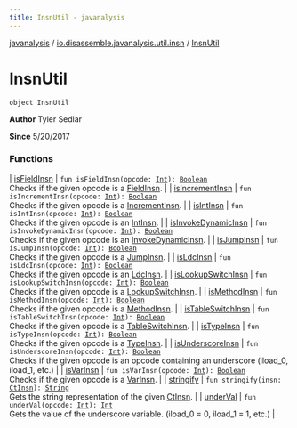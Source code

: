 ```yaml
---
title: InsnUtil - javanalysis
---
```


[javanalysis](../../index.html) / [io.disassemble.javanalysis.util.insn](../index.html) / [InsnUtil](./index.html)

# InsnUtil

`object InsnUtil`

**Author**
Tyler Sedlar

**Since**
5/20/2017

### Functions

| [isFieldInsn](is-field-insn.html) | `fun isFieldInsn(opcode: `[`Int`](https://kotlinlang.org/api/latest/jvm/stdlib/kotlin/-int/index.html)`): `[`Boolean`](https://kotlinlang.org/api/latest/jvm/stdlib/kotlin/-boolean/index.html)<br>Checks if the given opcode is a [FieldInsn](../../io.disassemble.javanalysis.insn/-field-insn/index.html). |
| [isIncrementInsn](is-increment-insn.html) | `fun isIncrementInsn(opcode: `[`Int`](https://kotlinlang.org/api/latest/jvm/stdlib/kotlin/-int/index.html)`): `[`Boolean`](https://kotlinlang.org/api/latest/jvm/stdlib/kotlin/-boolean/index.html)<br>Checks if the given opcode is a [IncrementInsn](../../io.disassemble.javanalysis.insn/-increment-insn/index.html). |
| [isIntInsn](is-int-insn.html) | `fun isIntInsn(opcode: `[`Int`](https://kotlinlang.org/api/latest/jvm/stdlib/kotlin/-int/index.html)`): `[`Boolean`](https://kotlinlang.org/api/latest/jvm/stdlib/kotlin/-boolean/index.html)<br>Checks if the given opcode is an [IntInsn](../../io.disassemble.javanalysis.insn/-int-insn/index.html). |
| [isInvokeDynamicInsn](is-invoke-dynamic-insn.html) | `fun isInvokeDynamicInsn(opcode: `[`Int`](https://kotlinlang.org/api/latest/jvm/stdlib/kotlin/-int/index.html)`): `[`Boolean`](https://kotlinlang.org/api/latest/jvm/stdlib/kotlin/-boolean/index.html)<br>Checks if the given opcode is an [InvokeDynamicInsn](../../io.disassemble.javanalysis.insn/-invoke-dynamic-insn/index.html). |
| [isJumpInsn](is-jump-insn.html) | `fun isJumpInsn(opcode: `[`Int`](https://kotlinlang.org/api/latest/jvm/stdlib/kotlin/-int/index.html)`): `[`Boolean`](https://kotlinlang.org/api/latest/jvm/stdlib/kotlin/-boolean/index.html)<br>Checks if the given opcode is a [JumpInsn](../../io.disassemble.javanalysis.insn/-jump-insn/index.html). |
| [isLdcInsn](is-ldc-insn.html) | `fun isLdcInsn(opcode: `[`Int`](https://kotlinlang.org/api/latest/jvm/stdlib/kotlin/-int/index.html)`): `[`Boolean`](https://kotlinlang.org/api/latest/jvm/stdlib/kotlin/-boolean/index.html)<br>Checks if the given opcode is an [LdcInsn](../../io.disassemble.javanalysis.insn/-ldc-insn/index.html). |
| [isLookupSwitchInsn](is-lookup-switch-insn.html) | `fun isLookupSwitchInsn(opcode: `[`Int`](https://kotlinlang.org/api/latest/jvm/stdlib/kotlin/-int/index.html)`): `[`Boolean`](https://kotlinlang.org/api/latest/jvm/stdlib/kotlin/-boolean/index.html)<br>Checks if the given opcode is a [LookupSwitchInsn](../../io.disassemble.javanalysis.insn/-lookup-switch-insn/index.html). |
| [isMethodInsn](is-method-insn.html) | `fun isMethodInsn(opcode: `[`Int`](https://kotlinlang.org/api/latest/jvm/stdlib/kotlin/-int/index.html)`): `[`Boolean`](https://kotlinlang.org/api/latest/jvm/stdlib/kotlin/-boolean/index.html)<br>Checks if the given opcode is a [MethodInsn](../../io.disassemble.javanalysis.insn/-method-insn/index.html). |
| [isTableSwitchInsn](is-table-switch-insn.html) | `fun isTableSwitchInsn(opcode: `[`Int`](https://kotlinlang.org/api/latest/jvm/stdlib/kotlin/-int/index.html)`): `[`Boolean`](https://kotlinlang.org/api/latest/jvm/stdlib/kotlin/-boolean/index.html)<br>Checks if the given opcode is a [TableSwitchInsn](../../io.disassemble.javanalysis.insn/-table-switch-insn/index.html). |
| [isTypeInsn](is-type-insn.html) | `fun isTypeInsn(opcode: `[`Int`](https://kotlinlang.org/api/latest/jvm/stdlib/kotlin/-int/index.html)`): `[`Boolean`](https://kotlinlang.org/api/latest/jvm/stdlib/kotlin/-boolean/index.html)<br>Checks if the given opcode is a [TypeInsn](../../io.disassemble.javanalysis.insn/-type-insn/index.html). |
| [isUnderscoreInsn](is-underscore-insn.html) | `fun isUnderscoreInsn(opcode: `[`Int`](https://kotlinlang.org/api/latest/jvm/stdlib/kotlin/-int/index.html)`): `[`Boolean`](https://kotlinlang.org/api/latest/jvm/stdlib/kotlin/-boolean/index.html)<br>Checks if the given opcode is an opcode containing an underscore (iload_0, iload_1, etc.) |
| [isVarInsn](is-var-insn.html) | `fun isVarInsn(opcode: `[`Int`](https://kotlinlang.org/api/latest/jvm/stdlib/kotlin/-int/index.html)`): `[`Boolean`](https://kotlinlang.org/api/latest/jvm/stdlib/kotlin/-boolean/index.html)<br>Checks if the given opcode is a [VarInsn](../../io.disassemble.javanalysis.insn/-var-insn/index.html). |
| [stringify](stringify.html) | `fun stringify(insn: `[`CtInsn`](../../io.disassemble.javanalysis.insn/-ct-insn/index.html)`): `[`String`](https://kotlinlang.org/api/latest/jvm/stdlib/kotlin/-string/index.html)<br>Gets the string representation of the given [CtInsn](../../io.disassemble.javanalysis.insn/-ct-insn/index.html). |
| [underVal](under-val.html) | `fun underVal(opcode: `[`Int`](https://kotlinlang.org/api/latest/jvm/stdlib/kotlin/-int/index.html)`): `[`Int`](https://kotlinlang.org/api/latest/jvm/stdlib/kotlin/-int/index.html)<br>Gets the value of the underscore variable. (iload_0 = 0, iload_1 = 1, etc.) |

